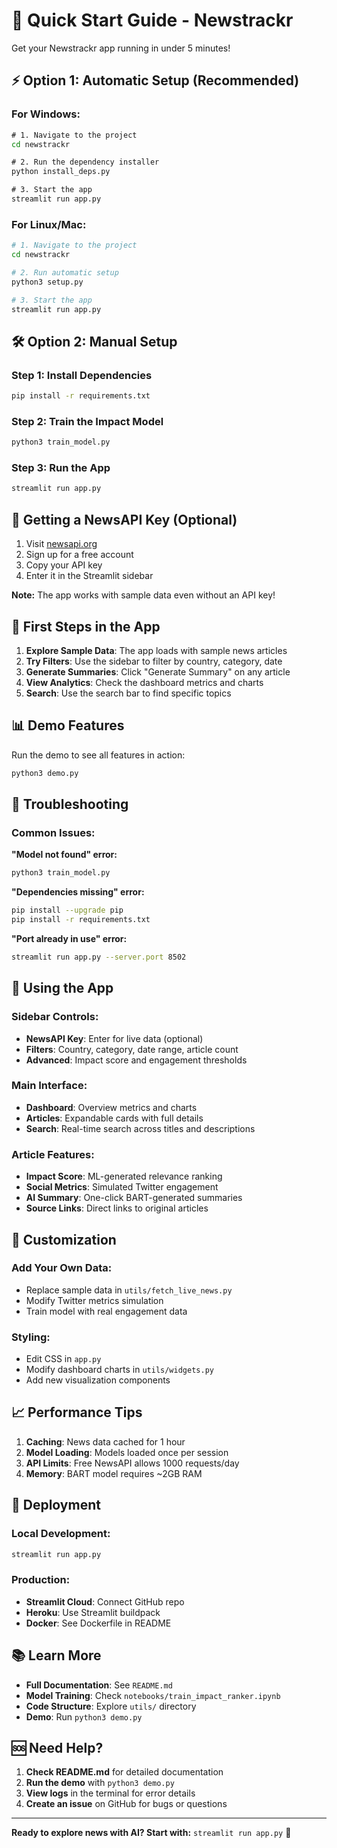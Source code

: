 # 🚀 Quick Start Guide - Newstrackr

Get your Newstrackr app running in under 5 minutes!

## ⚡ Option 1: Automatic Setup (Recommended)

### For Windows:
```cmd
# 1. Navigate to the project
cd newstrackr

# 2. Run the dependency installer
python install_deps.py

# 3. Start the app
streamlit run app.py
```

### For Linux/Mac:
```bash
# 1. Navigate to the project
cd newstrackr

# 2. Run automatic setup
python3 setup.py

# 3. Start the app
streamlit run app.py
```

## 🛠️ Option 2: Manual Setup

### Step 1: Install Dependencies
```bash
pip install -r requirements.txt
```

### Step 2: Train the Impact Model
```bash
python3 train_model.py
```

### Step 3: Run the App
```bash
streamlit run app.py
```

## 🔑 Getting a NewsAPI Key (Optional)

1. Visit [newsapi.org](https://newsapi.org/)
2. Sign up for a free account
3. Copy your API key
4. Enter it in the Streamlit sidebar

**Note:** The app works with sample data even without an API key!

## 🎯 First Steps in the App

1. **Explore Sample Data**: The app loads with sample news articles
2. **Try Filters**: Use the sidebar to filter by country, category, date
3. **Generate Summaries**: Click "Generate Summary" on any article
4. **View Analytics**: Check the dashboard metrics and charts
5. **Search**: Use the search bar to find specific topics

## 📊 Demo Features

Run the demo to see all features in action:
```bash
python3 demo.py
```

## 🔧 Troubleshooting

### Common Issues:

**"Model not found" error:**
```bash
python3 train_model.py
```

**"Dependencies missing" error:**
```bash
pip install --upgrade pip
pip install -r requirements.txt
```

**"Port already in use" error:**
```bash
streamlit run app.py --server.port 8502
```

## 📱 Using the App

### Sidebar Controls:
- **NewsAPI Key**: Enter for live data (optional)
- **Filters**: Country, category, date range, article count
- **Advanced**: Impact score and engagement thresholds

### Main Interface:
- **Dashboard**: Overview metrics and charts
- **Articles**: Expandable cards with full details
- **Search**: Real-time search across titles and descriptions

### Article Features:
- **Impact Score**: ML-generated relevance ranking
- **Social Metrics**: Simulated Twitter engagement
- **AI Summary**: One-click BART-generated summaries
- **Source Links**: Direct links to original articles

## 🎨 Customization

### Add Your Own Data:
- Replace sample data in `utils/fetch_live_news.py`
- Modify Twitter metrics simulation
- Train model with real engagement data

### Styling:
- Edit CSS in `app.py`
- Modify dashboard charts in `utils/widgets.py`
- Add new visualization components

## 📈 Performance Tips

1. **Caching**: News data cached for 1 hour
2. **Model Loading**: Models loaded once per session
3. **API Limits**: Free NewsAPI allows 1000 requests/day
4. **Memory**: BART model requires ~2GB RAM

## 🚀 Deployment

### Local Development:
```bash
streamlit run app.py
```

### Production:
- **Streamlit Cloud**: Connect GitHub repo
- **Heroku**: Use Streamlit buildpack
- **Docker**: See Dockerfile in README

## 📚 Learn More

- **Full Documentation**: See `README.md`
- **Model Training**: Check `notebooks/train_impact_ranker.ipynb`
- **Code Structure**: Explore `utils/` directory
- **Demo**: Run `python3 demo.py`

## 🆘 Need Help?

1. **Check README.md** for detailed documentation
2. **Run the demo** with `python3 demo.py`
3. **View logs** in the terminal for error details
4. **Create an issue** on GitHub for bugs or questions

---

**Ready to explore news with AI? Start with:** `streamlit run app.py` 🚀